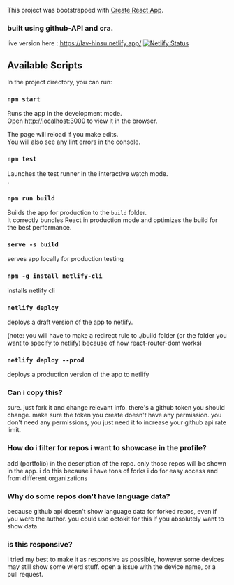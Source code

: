 This project was bootstrapped with [Create React App](https://github.com/facebook/create-react-app).


### built using github-API and cra. 
live version here : https://lav-hinsu.netlify.app/
[![Netlify Status](https://api.netlify.com/api/v1/badges/db52f644-46b9-4d6e-bc35-d508c5234e0c/deploy-status)](https://app.netlify.com/sites/lav-hinsu/deploys)

## Available Scripts

In the project directory, you can run:

### `npm start`

Runs the app in the development mode.<br />
Open [http://localhost:3000](http://localhost:3000) to view it in the browser.

The page will reload if you make edits.<br />
You will also see any lint errors in the console.

### `npm test`

Launches the test runner in the interactive watch mode.<br />
.

### `npm run build`

Builds the app for production to the `build` folder.<br />
It correctly bundles React in production mode and optimizes the build for the best performance.

### `serve -s build`

serves app locally for production testing

### `npm -g install netlify-cli`

installs netlify cli

### `netlify deploy`

deploys a draft version of the app to netlify.

(note: you will have to make a redirect rule to ./build folder (or the folder you want to specify to netlify) because of how react-router-dom works)

### `netlify deploy --prod`

deploys a production version of the app to netlify

### Can i copy this?

sure. just fork it and change relevant info. there's a github token you should change. 
make sure the token you create doesn't have any permission. you don't need any permissions, 
you just need it to increase your github api rate limit.

### How do i filter for repos i want to showcase in the profile? 

add (portfolio) in the description of the repo. only those repos will be shown in the app.
i do this because i have tons of forks i do for easy access and from different organizations

### Why do some repos don't have language data? 

because github api doesn't show language data for forked repos, even if you were the author.
you could use octokit for this if you absolutely want to show data.

### is this responsive? 

i tried my best to make it as responsive as possible, however some devices may still show some wierd stuff. open a issue with the device name, or a pull request.
